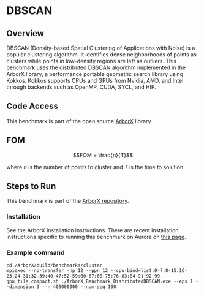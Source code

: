 # DBSCAN

## Overview 
DBSCAN (Density-based Spatial Clustering of Applications with Noise) is a popular clustering algorithm. It identifies dense neighborhoods of points as clusters while points in low-density regions are left as outliers. This benchmark uses the distributed DBSCAN algorithm implemented in the ArborX library, a performance portable geometric search library using Kokkos. Kokkos supports CPUs and GPUs from Nvidia, AMD, and Intel through backends such as OpenMP, CUDA, SYCL, and HIP.  

## Code Access
This benchmark is part of the open source [ArborX](https://github.com/arborx/ArborX) library.

## FOM
 ```math
 FOM = \frac{n}{T}
```
where $n$ is the number of points to cluster and $T$ is the time to solution. 

## Steps to Run
This benchmark is part of the [ArborX repository](https://github.com/arborx/ArborX).

### Installation
See the ArborX installation instructions. There are recent installation instructions specific to running this benchmark on Aurora on [this page](install.md). 

### Example command
```
cd /ArborX/build/benchmarks/cluster
mpiexec --no-transfer -np 12 --ppn 12 --cpu-bind=list:0-7:8-15:16-23:24-31:32-39:40-47:52-59:60-67:68-75:76-83:84-91:92-99 gpu_tile_compact.sh ./ArborX_Benchmark_DistributedDBSCAN.exe --eps 1 --dimension 3 --n 400000000 --num-seq 100
```


